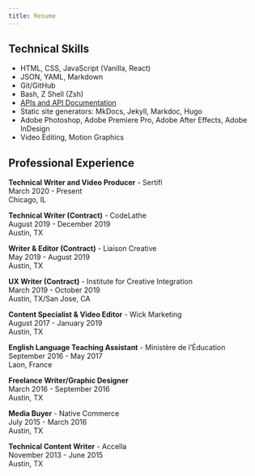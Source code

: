 ```yaml
---
title: Resume
---
```

<!--deployment test 3-->
## Technical Skills
* HTML, CSS, JavaScript (Vanilla, React)
* JSON, YAML, Markdown
* Git/GitHub
* Bash, Z Shell (Zsh)
* [APIs and API Documentation](portfolio/api_documentation.md)
* Static site generators: MkDocs, Jekyll, Markdoc, Hugo
* Adobe Photoshop, Adobe Premiere Pro, Adobe After Effects, Adobe InDesign
* Video Editing, Motion Graphics

## Professional Experience

**Technical Writer and Video Producer** - Sertifi <br>
March 2020 - Present <br> 
Chicago, IL

**Technical Writer (Contract)** - CodeLathe <br>
August 2019 - December 2019<br> 
Austin, TX

**Writer & Editor (Contract)** - Liaison Creative<br>
May 2019 - August 2019 <br>
Austin, TX

**UX Writer (Contract)** - Institute for Creative Integration<br>
March 2019 - October 2019 <br>
Austin, TX/San Jose, CA

**Content Specialist & Video Editor** - Wick Marketing<br>
August 2017 - January 2019 <br>
Austin, TX

**English Language Teaching Assistant** - Ministère de l’Éducation<br>
September 2016 - May 2017 <br>
Laon, France

**Freelance Writer/Graphic Designer** <br>
March 2016 - September 2016 <br>
Austin, TX

**Media Buyer** - Native Commerce<br>
July 2015 - March 2016 <br>
Austin, TX

**Technical Content Writer** - Accella<br>
November 2013 - June 2015 <br>
Austin, TX
